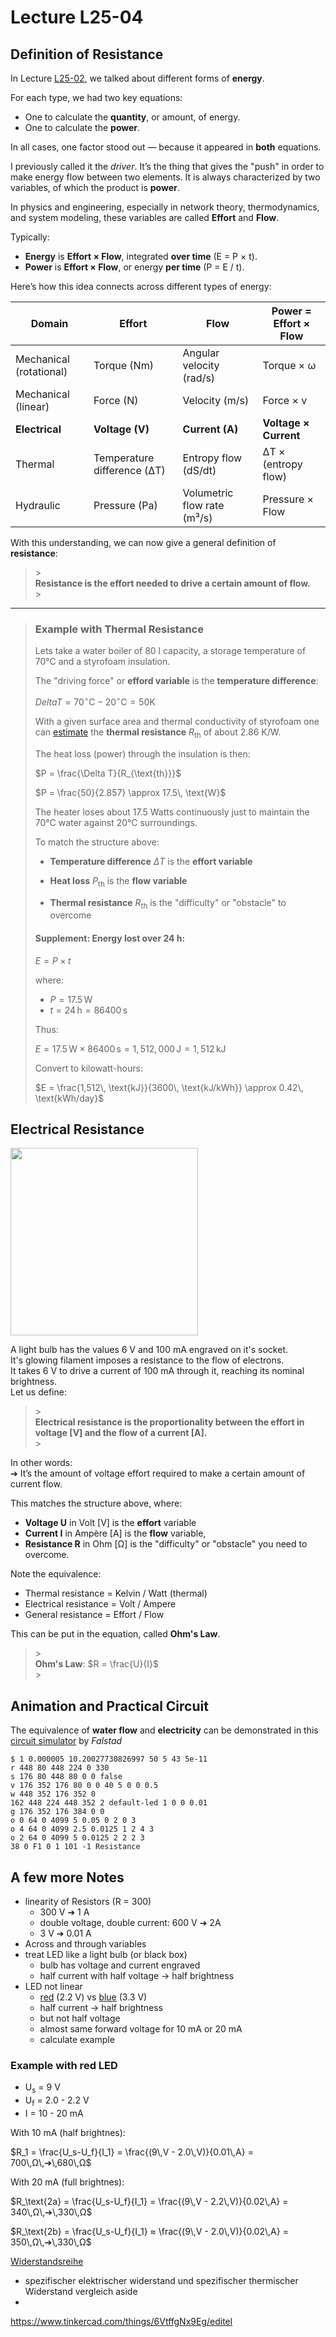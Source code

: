 # Lecture L25-04

## Definition of Resistance

In Lecture [L25-02](https://github.com/RivenHexagon/ElectronicsTutorial/blob/main/L25-02.md), we talked about different forms of **energy**.

For each type, we had two key equations:
- One to calculate the **quantity**, or amount, of energy.
- One to calculate the **power**.

In all cases, one factor stood out — because it appeared in **both** equations.

I previously called it the *driver*. It’s the thing that gives the "push" in order to make energy flow between two elements. It is always characterized by two variables, of which the product is **power**.

In physics and engineering, especially in network theory, thermodynamics, and system modeling, these variables are called **Effort** and
**Flow**.

Typically:
- **Energy** is **Effort × Flow**, integrated **over time** (E = P × t).
- **Power** is **Effort × Flow**, or energy **per time** (P = E / t).

 Here’s how this idea connects across different types of energy:

| Domain                    | Effort                     | Flow                        | Power = Effort × Flow      |
|--------------------------|-----------------------------|-----------------------------|----------------------------|
| Mechanical (rotational)  | Torque (Nm)                 | Angular velocity (rad/s)    | Torque × ω                 |
| Mechanical (linear)      | Force (N)                   | Velocity (m/s)              | Force × v                  |
| **Electrical**           | **Voltage (V)**             | **Current (A)**             | **Voltage × Current**      |
| Thermal                  | Temperature difference (ΔT) | Entropy flow (dS/dt)        | ΔT × (entropy flow)        |
| Hydraulic                | Pressure (Pa)               | Volumetric flow rate (m³/s) | Pressure × Flow            |


With this understanding, we can now give a general definition of **resistance**:

> \>  
> **Resistance is the effort needed to drive a certain amount of flow.**  
> \>


---

> ### Example with Thermal Resistance
> 
> Lets take a water boiler of 80 l capacity, a storage temperature of 70°C and a styrofoam insulation.
> 
> The "driving force" or **efford variable** is the **temperature difference**:
> 
> $Delta T = 70^\circ\text{C} - 20^\circ\text{C} = 50 \text{K}$
> 
> With a given surface area and thermal conductivity of styrofoam one can [estimate](https://github.com/RivenHexagon/ElectronicsTutorial/blob/main/L25-04-aside.md) the **thermal resistance** $R_\text{th}$ of about 2.86 K/W.
> 
> The heat loss (power) through the insulation is then:
> 
> $P = \frac{\Delta T}{R_{\text{th}}}$
> 
> $P = \frac{50}{2.857} \approx 17.5\, \text{W}$
> 
> The heater loses about 17.5 Watts continuously just to maintain the 70°C water against 20°C surroundings.
> 
> To match the structure above:
> 
> * **Temperature difference** $\Delta T$ is the **effort variable**
> * **Heat loss** $P_\text{th}$ is the **flow variable**
> 
> * **Thermal resistance** $R_\text{th}$ is the "difficulty" or "obstacle" to overcome
> 
> #### Supplement: Energy lost over 24 h:
> 
> $E = P \times t$
> 
> where:
> - $P = 17.5\, \text{W}$
> - $t = 24\, \text{h} = 86400\, \text{s}$
> 
> Thus:
> 
> $E = 17.5\, \text{W} \times 86400\, \text{s} = 1,512,000\, \text{J} = 1,512\, \text{kJ}$
> 
> Convert to kilowatt-hours:
> 
> $E = \frac{1,512\, \text{kJ}}{3600\, \text{kJ/kWh}} \approx 0.42\, \text{kWh/day}$

## Electrical Resistance

<img src="https://cdn-reichelt.de/bilder/web/xxl_ws/A500%2FL3625.png?type=ProductXxl&" width="300">

A light bulb has the values 6 V and 100 mA engraved on it's socket.  
It's glowing filament imposes a resistance to the flow of electrons.  
It takes 6 V to drive a current of 100 mA through it, reaching its nominal brightness.  
Let us define:

> \>  
> **Electrical resistance is the proportionality between the effort in voltage [V] and the flow of a current [A].**  
> \>

In other words:  
➔ It’s the amount of voltage effort required to make a certain amount of current flow.

This matches the structure above, where:

* **Voltage U** in Volt [V] is the **effort** variable
* **Current I** in Ampère [A] is the **flow** variable,
* **Resistance R** in Ohm [Ω] is the "difficulty" or "obstacle" you need to overcome.

Note the equivalence: 
* Thermal resistance = Kelvin / Watt (thermal)
* Electrical resistance = Volt / Ampere  
* General resistance = Effort / Flow

This can be put in the equation, called **Ohm's Law**.

> \>  
> **Ohm's Law**: $R = \frac{U}{I}$  
> \>

## Animation and Practical Circuit
The equivalence of **water flow** and **electricity** can be demonstrated in this [circuit simulator](https://www.falstad.com/circuit/circuitjs.html) by *Falstad*
```
$ 1 0.000005 10.20027730826997 50 5 43 5e-11
r 448 80 448 224 0 330
s 176 80 448 80 0 0 false
v 176 352 176 80 0 0 40 5 0 0 0.5
w 448 352 176 352 0
162 448 224 448 352 2 default-led 1 0 0 0.01
g 176 352 176 384 0 0
o 0 64 0 4099 5 0.05 0 2 0 3
o 4 64 0 4099 2.5 0.0125 1 2 4 3
o 2 64 0 4099 5 0.0125 2 2 2 3
38 0 F1 0 1 101 -1 Resistance
```

## A few more Notes

* linearity of Resistors (R = 300)
  * 300 V ➔ 1 A
  * double voltage, double current: 600 V ➔ 2A
  * 3 V ➔ 0.01 A
* Across and through variables
* treat LED like a light bulb (or black box)
  * bulb has voltage and current engraved
  * half current with half voltage -> half brightness
* LED not linear
  * [red](https://cdn-reichelt.de/documents/datenblatt/C700/5003R1D-EHB-A.pdf) (2.2 V) vs [blue](https://cdn-reichelt.de/documents/datenblatt/C700/5034B2D-EHD-A.pdf) (3.3 V)
  * half current -> half brightness
  * but not half voltage
  * almost same forward voltage for 10 mA or 20 mA
  * calculate example

### Example with red LED

* U<sub>s</sub> = 9 V
* U<sub>f</sub> = 2.0 - 2.2 V
* I = 10 - 20 mA

With 10 mA (half brightnes):<br>

$R_1 = \frac{U_s-U_f}{I_1} = \frac{(9\,V - 2.0\,V)}{0.01\,A} = 700\,Ω\,➔\,680\,Ω$

With 20 mA (full brightnes):<br>

$R_\text{2a} = \frac{U_s-U_f}{I_1} = \frac{(9\,V - 2.2\,V)}{0.02\,A} = 340\,Ω\,➔\,330\,Ω$

$R_\text{2b} = \frac{U_s-U_f}{I_1} ≈ \frac{(9\,V - 2.0\,V)}{0.02\,A} = 350\,Ω\,➔\,330\,Ω$

[Widerstandsreihe](https://www.elektronik-kompendium.de/sites/bau/1109071.htm)

* spezifischer elektrischer widerstand und spezifischer thermischer Widerstand vergleich aside
* 
https://www.tinkercad.com/things/6VtffgNx9Eg/editel
